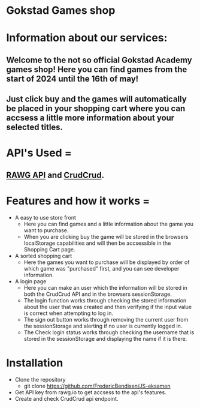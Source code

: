 # Gokstad Games shop

# Information about our services:
## Welcome to the not so official Gokstad Academy games shop! Here you can find games from the start of 2024 until the 16th of may!
## Just click buy and the games will automatically be placed in your shopping cart where you can accsess a little more information about your selected titles.

# API's Used =
## [RAWG API](https://rawg.io/) and [CrudCrud](https://www.crudcrud.com/).

# Features and how it works =
- A easy to use store front
    - Here you can find games and a little information about the game you want to purchase.
    - When you are clicking buy the game will be stored in the browsers localStorage capabilities and will then be accsessible in the Shopping Cart page.
- A sorted shopping cart
    - Here the games you want to purchase will be displayed by order of which game was "purchased" first, and you can see developer information.
- A login page
    - Here you can make an user which the information will be stored in both the CrudCrud API and in the browsers sessionStorage.
    - The login function works through checking the stored information about the user that was created and then verifying if the input value is correct when attempting to log in.
    - The sign out button works through removing the current user from the sessionStorage and alerting if no user is currently logged in.
    - The Check login status works through checking the username that is stored in the sessionStorage and displaying the name if it is there.

# Installation
- Clone the repository
    -  git clone https://github.com/FredericBendixen/JS-eksamen
- Get API key from rawg.io to get accsess to the api's features.
- Create and check CrudCrud api endpoint.
